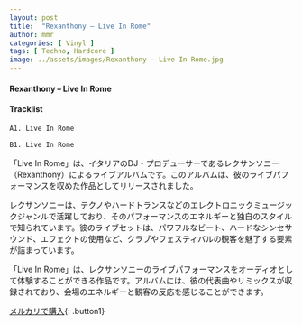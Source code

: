 ```yaml
---
layout: post
title:  "Rexanthony – Live In Rome"
author: mmr
categories: [ Vinyl ]
tags: [ Techno, Hardcore ]
image: ../assets/images/Rexanthony – Live In Rome.jpg
---
```


#### Rexanthony – Live In Rome

#### Tracklist
```md
A1. Live In Rome

B1. Live In Rome
```

「Live In Rome」は、イタリアのDJ・プロデューサーであるレクサンソニー（Rexanthony）によるライブアルバムです。このアルバムは、彼のライブパフォーマンスを収めた作品としてリリースされました。

レクサンソニーは、テクノやハードトランスなどのエレクトロニックミュージックジャンルで活躍しており、そのパフォーマンスのエネルギーと独自のスタイルで知られています。彼のライブセットは、パワフルなビート、ハードなシンセサウンド、エフェクトの使用など、クラブやフェスティバルの観客を魅了する要素が詰まっています。

「Live In Rome」は、レクサンソニーのライブパフォーマンスをオーディオとして体験することができる作品です。アルバムには、彼の代表曲やリミックスが収録されており、会場のエネルギーと観客の反応を感じることができます。



[メルカリで購入](https://jp.mercari.com/item/m19682643460){: .button1}

